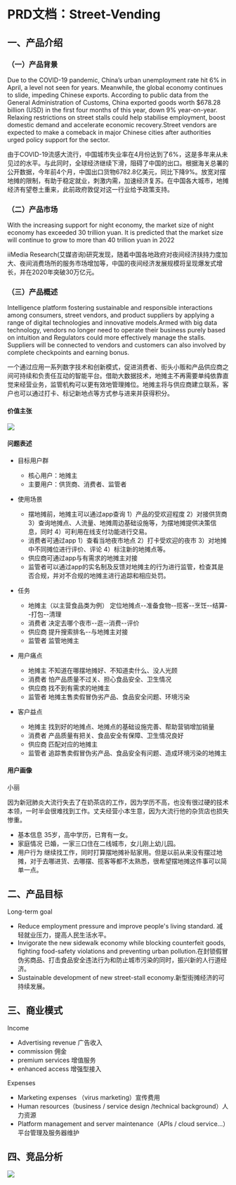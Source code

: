 # PRD文档：Street-Vending

## 一、产品介绍
### （一）产品背景

  Due to the COVID-19 pandemic, China’s urban unemployment rate hit 6% in April, a level not seen for years. Meanwhile, the global economy continues to slide, impeding Chinese exports. According to public data from the General Administration of Customs, China exported goods worth $678.28 billion (USD) in the first four months of this year, down 9% year-on-year. Relaxing restrictions on street stalls could help stabilise employment, boost domestic demand and accelerate economic recovery.Street vendors are expected to make a comeback in major Chinese cities after authorities urged policy support for the sector.

  由于COVID-19流感大流行，中国城市失业率在4月份达到了6%，这是多年来从未见过的水平。与此同时，全球经济继续下滑，阻碍了中国的出口。根据海关总署的公开数据，今年前4个月，中国出口货物6782.8亿美元，同比下降9%。放宽对摆地摊的限制，有助于稳定就业，刺激内需，加速经济复苏。在中国各大城市，地摊经济有望卷土重来，此前政府敦促对这一行业给予政策支持。
  

### （二）产品市场

  With the increasing support for night economy, the market size of night economy has exceeded 30 trillion yuan. It is predicted that the market size will continue to grow to more than 40 trillion yuan in 2022

  iiMedia Research(艾媒咨询)研究发现，随着中国各地政府对夜间经济扶持力度加大、夜间消费场所的服务市场增加等，中国的夜间经济发展规模将呈现爆发式增长，并在2020年突破30万亿元。

### （三）产品概述

Intelligence platform fostering sustainable and responsible interactions among consumers, street vendors, and product suppliers by applying a range of digital technologies and innovative models.Armed with big data technology, vendors no longer need to operate their business purely based on intuition and Regulators could more effectively manage the stalls. Suppliers will be connected to vendors and customers can also involved by complete checkpoints and earning bonus.


一个通过应用一系列数字技术和创新模式，促进消费者、街头小贩和产品供应商之间可持续和负责任互动的智能平台。借助大数据技术，地摊主不再需要单纯依靠直觉来经营业务，监管机构可以更有效地管理摊位。地摊主将与供应商建立联系，客户也可以通过打卡、标记新地点等方式参与进来并获得积分。

#### 价值主张

![](https://github.com/Zhou-Yu-Jin/Street-Vending/blob/master/value%20proposition.jpg)</br>

#### 问题表述
- 目标用户群

    - 核心用户：地摊主
    - 主要用户：供货商、消费者、监管者

- 使用场景

    - 摆地摊前，地摊主可以通过app查询 1）产品的受欢迎程度 2）对接供货商 3）查询地摊点、人流量、地摊周边基础设施等，为摆地摊提供决策信息，同时 4）可利用在线支付功能进行交易。
    - 消费者可通过app 1）查看当地夜市地点 2）打卡受欢迎的夜市 3）对地摊中不同摊位进行评价、评论 4）标注新的地摊点等。
    - 供应商可通过app与有需求的地摊主对接
    - 监管者可以通过app的实名制及反馈对地摊主的行为进行监管，检查其是否合规，并对不合规的地摊主进行追踪和相应处罚。


- 任务

    - 地摊主（以主营食品类为例）
        定位地摊点--准备食物--揽客--烹饪--结算--打包--清理
    - 消费者
        决定去哪个夜市--逛--消费--评价
    - 供应商
        提升搜索排名--与地摊主对接
    - 监管者
        监管地摊主
        

- 用户痛点
    
    - 地摊主
        不知道在哪摆地摊好、不知道卖什么、没人光顾
    - 消费者
        怕产品质量不过关、担心食品安全、卫生情况
    - 供应商
        找不到有需求的地摊主
    - 监管者
        地摊主售卖假冒伪劣产品、食品安全问题、环境污染


- 客户益点

    
    - 地摊主
        找到好的地摊点、地摊点的基础设施完善、帮助营销增加销量
    - 消费者
        产品质量有把关、食品安全有保障、卫生情况良好
    - 供应商
        匹配对应的地摊主
    - 监管者
        追踪售卖假冒伪劣产品、食品安全有问题、造成环境污染的地摊主


#### 用户画像

小丽

因为新冠肺炎大流行失去了在奶茶店的工作，因为学历不高，也没有很过硬的技术本领，一时半会很难找到工作。丈夫经营小本生意，因为大流行他的杂货店也损失惨重。

- 基本信息
35岁，高中学历，已育有一女。
- 家庭情况
已婚，一家三口住在二线城市，女儿刚上幼儿园。
- 用户行为
继续找工作，同时打算摆地摊补贴家用。但是以前从来没有摆过地摊，对于去哪进货、去哪摆、揽客等都不太熟悉，很希望摆地摊这件事可以简单一点。

## 二、产品目标

 Long-term goal

 - Reduce employment pressure and improve people's living standard. 减轻就业压力，提高人民生活水平。
 - Invigorate the new sidewalk economy while blocking counterfeit goods, fighting food-safety violations and preventing urban pollution.在封锁假冒伪劣商品、打击食品安全违法行为和防止城市污染的同时，振兴新的人行道经济。
 - Sustainable development of new street-stall economy.新型街摊经济的可持续发展。


## 三、商业模式
Income   
- Advertising revenue 广告收入
- commission 佣金
- premium services 增值服务
- enhanced access 增强型接入 

Expenses
- Marketing expenses （virus marketing）宣传费用
- Human resources（business / service design /technical background）人力资源
- Platform management and server maintenance（APIs / cloud service…）平台管理及服务器维护

## 四、竞品分析


![](https://github.com/Zhou-Yu-Jin/Street-Vending/blob/master/value%20proposition.jpg)</br>
